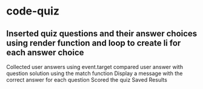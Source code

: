 # code-quiz

## Inserted quiz questions and their answer choices using render function and loop to create li for each answer choice
Collected user answers using event.target
compared user answer with question solution using the match function
Display a message with the correct answer for each question
Scored the quiz
Saved Results

